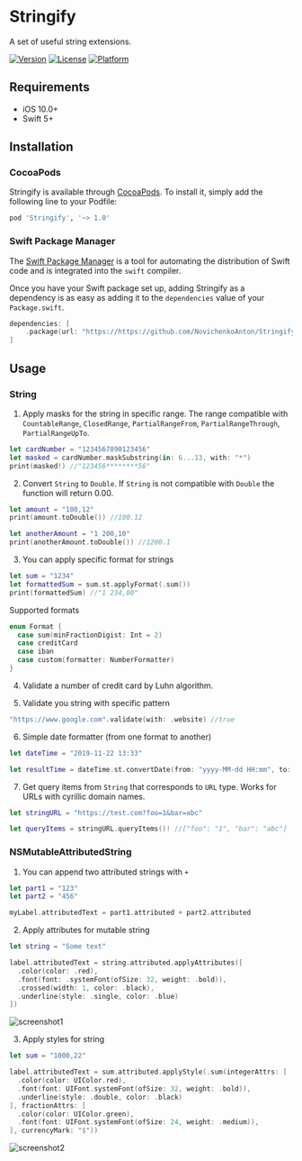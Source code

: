 # Stringify
A set of useful string extensions.

[![Version](https://img.shields.io/cocoapods/v/Stringify)](https://cocoapods.org/pods/Stringify)
[![License](https://img.shields.io/cocoapods/l/Stringify)](https://raw.githubusercontent.com/NovichenkoAnton/Stringify/master/LICENSE)
[![Platform](https://img.shields.io/cocoapods/p/Stringify)](https://cocoapods.org/pods/Stringify)

## Requirements

- iOS 10.0+
- Swift 5+

## Installation

### CocoaPods

Stringify is available through [CocoaPods](https://cocoapods.org). To install it, simply add the following line to your Podfile:

```ruby
pod 'Stringify', '~> 1.0'
```

### Swift Package Manager

The [Swift Package Manager](https://swift.org/package-manager/) is a tool for automating the distribution of Swift code and is integrated into the `swift` compiler.

Once you have your Swift package set up, adding Stringify as a dependency is as easy as adding it to the `dependencies` value of your `Package.swift`.

```swift
dependencies: [
    .package(url: "https://https://github.com/NovichenkoAnton/Stringify.git", .upToNextMajor(from: "1.0.0"))
]
```

## Usage

### String
1. Apply masks for the string in specific range. The range compatible with `CountableRange`, `ClosedRange`, `PartialRangeFrom`, `PartialRangeThrough`, `PartialRangeUpTo`.

```swift
let cardNumber = "1234567890123456"
let masked = cardNumber.maskSubstring(in: 6...13, with: "*")
print(masked!) //"123456********56"
```

2. Convert `String` to `Double`. If `String` is not compatible with `Double` the function will return 0.00.

``` swift
let amount = "100,12"
print(amount.toDouble()) //100.12

let anotherAmount = "1 200,10"
print(anotherAmount.toDouble()) //1200.1 
``` 

3. You can apply specific format for strings
```swift
let sum = "1234"
let formattedSum = sum.st.applyFormat(.sum())
print(formattedSum) //"1 234,00"
```

Supported formats
```swift
enum Format {
  case sum(minFractionDigist: Int = 2)
  case creditCard
  case iban
  case custom(formatter: NumberFormatter)
}
```

4. Validate a number of credit card by Luhn algorithm.

5. Validate you string with specific pattern

```swift
"https://www.google.com".validate(with: .website) //true
```

6. Simple date formatter (from one format to another)

```swift
let dateTime = "2019-11-22 13:33"

let resultTime = dateTime.st.convertDate(from: "yyyy-MM-dd HH:mm", to: "h:mm") //"1:33"
```

7. Get query items from `String` that corresponds to `URL` type. Works for URLs with cyrillic domain names.

```swift
let stringURL = "https://test.com?foo=1&bar=abc"

let queryItems = stringURL.queryItems()! //["foo": "1", "bar": "abc"]
```

### NSMutableAttributedString
1. You can append two attributed strings with `+`

```swift
let part1 = "123"
let part2 = "456"

myLabel.attributedText = part1.attributed + part2.attributed
```

2. Apply attributes for mutable string

```swift
let string = "Some text"

label.attributedText = string.attributed.applyAttributes([
  .color(color: .red),
  .font(font: .systemFont(ofSize: 32, weight: .bold)),
  .crossed(width: 1, color: .black),
  .underline(style: .single, color: .blue)
])
```

![screenshot1](https://user-images.githubusercontent.com/8337067/77320216-38a66a00-6d21-11ea-8d1c-1ca8bf0bb9a7.png)

3. Apply styles for string

```swift
let sum = "1000,22"

label.attributedText = sum.attributed.applyStyle(.sum(integerAttrs: [
  .color(color: UIColor.red),
  .font(font: UIFont.systemFont(ofSize: 32, weight: .bold)),
  .underline(style: .double, color: .black)
], fractionAttrs: [
  .color(color: UIColor.green),
  .font(font: UIFont.systemFont(ofSize: 24, weight: .medium)),
], currencyMark: "$"))
```

![screenshot2](https://user-images.githubusercontent.com/8337067/77320368-7dca9c00-6d21-11ea-81fe-3e9162955fa2.png)
